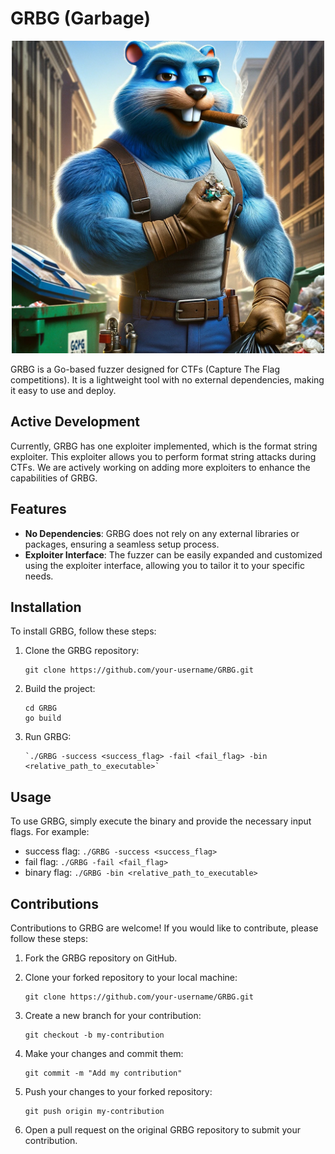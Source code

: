 # GRBG (Garbage)

<p align="center">
    <img src="logo.webp" alt="GRBG Logo" width="500" height="500">
</p>

GRBG is a Go-based fuzzer designed for CTFs (Capture The Flag competitions). It is a lightweight tool with no external dependencies, making it easy to use and deploy.

## Active Development

Currently, GRBG has one exploiter implemented, which is the format string exploiter. This exploiter allows you to perform format string attacks during CTFs. We are actively working on adding more exploiters to enhance the capabilities of GRBG.

## Features

- **No Dependencies**: GRBG does not rely on any external libraries or packages, ensuring a seamless setup process.
- **Exploiter Interface**: The fuzzer can be easily expanded and customized using the exploiter interface, allowing you to tailor it to your specific needs.

## Installation

To install GRBG, follow these steps:

1. Clone the GRBG repository:

   ```shell
   git clone https://github.com/your-username/GRBG.git
   ```

2. Build the project:

   ```shell
   cd GRBG
   go build
   ```

3. Run GRBG:

   ```shell
   `./GRBG -success <success_flag> -fail <fail_flag> -bin <relative_path_to_executable>`
   ```

## Usage

To use GRBG, simply execute the binary and provide the necessary input flags. For example:

- success flag: `./GRBG -success <success_flag>`
- fail flag: `./GRBG -fail <fail_flag>`
- binary flag: `./GRBG -bin <relative_path_to_executable>`

## Contributions

Contributions to GRBG are welcome! If you would like to contribute, please follow these steps:

1. Fork the GRBG repository on GitHub.
2. Clone your forked repository to your local machine:

   ```shell
   git clone https://github.com/your-username/GRBG.git
   ```

3. Create a new branch for your contribution:

   ```shell
   git checkout -b my-contribution
   ```

4. Make your changes and commit them:

   ```shell
   git commit -m "Add my contribution"
   ```

5. Push your changes to your forked repository:

   ```shell
   git push origin my-contribution
   ```

6. Open a pull request on the original GRBG repository to submit your contribution.
